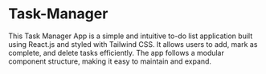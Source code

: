 # Task-Manager
This Task Manager App is a simple and intuitive to-do list application built using React.js and styled with Tailwind CSS. It allows users to add, mark as complete, and delete tasks efficiently. The app follows a modular component structure, making it easy to maintain and expand.
